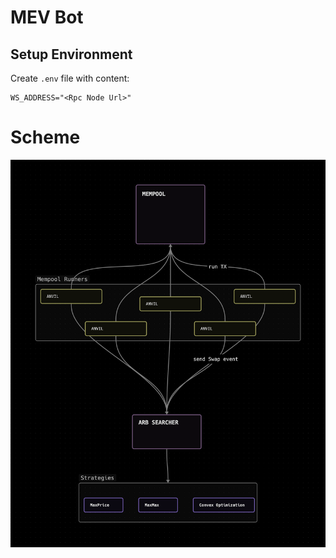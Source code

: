 # MEV Bot

## Setup Environment
Create `.env` file with content:
```
WS_ADDRESS="<Rpc Node Url>"
```


# Scheme

![How works](./images/arb%20bot%20scheme.png)